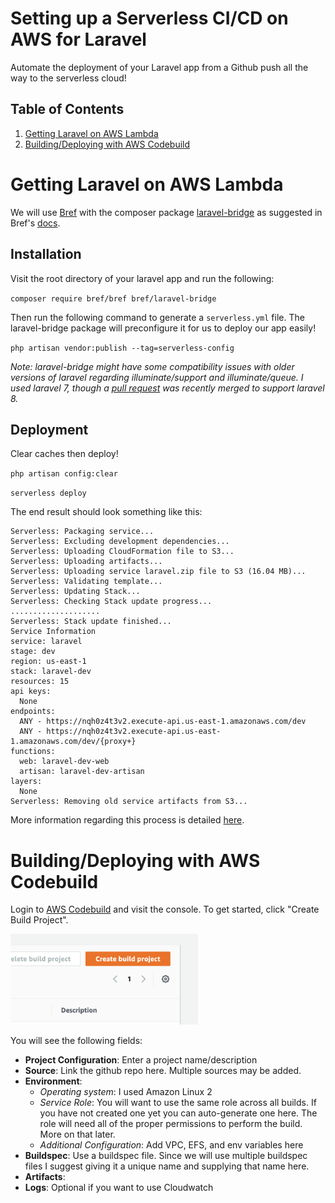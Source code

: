 # Setting up a Serverless CI/CD on AWS for Laravel

Automate the deployment of your Laravel app from a Github push all the way to the serverless cloud!

## Table of Contents

1. [Getting Laravel on AWS Lambda](#part1)
2. [Building/Deploying with AWS Codebuild](#part2)

<div id='part1'/>

# Getting Laravel on AWS Lambda

We will use [Bref](https://bref.sh/) with the composer package [laravel-bridge](https://github.com/brefphp/laravel-bridge) as suggested in Bref's [docs](https://bref.sh/docs/frameworks/laravel.html).

## Installation

Visit the root directory of your laravel app and run the following:

`composer require bref/bref bref/laravel-bridge`

Then run the following command to generate a `serverless.yml` file. The laravel-bridge package will preconfigure it for us to deploy our app easily!

`php artisan vendor:publish --tag=serverless-config`

*Note: laravel-bridge might have some compatibility issues with older versions of laravel regarding illuminate/support and illuminate/queue. I used laravel 7, though a [pull request](https://github.com/brefphp/laravel-bridge/pull/13) was recently merged to support laravel 8.*

## Deployment

Clear caches then deploy!

`php artisan config:clear`

`serverless deploy`

The end result should look something like this:

```
Serverless: Packaging service...
Serverless: Excluding development dependencies...
Serverless: Uploading CloudFormation file to S3...
Serverless: Uploading artifacts...
Serverless: Uploading service laravel.zip file to S3 (16.04 MB)...
Serverless: Validating template...
Serverless: Updating Stack...
Serverless: Checking Stack update progress...
....................
Serverless: Stack update finished...
Service Information
service: laravel
stage: dev
region: us-east-1
stack: laravel-dev
resources: 15
api keys:
  None
endpoints:
  ANY - https://nqh0z4t3v2.execute-api.us-east-1.amazonaws.com/dev
  ANY - https://nqh0z4t3v2.execute-api.us-east-1.amazonaws.com/dev/{proxy+}
functions:
  web: laravel-dev-web
  artisan: laravel-dev-artisan
layers:
  None
Serverless: Removing old service artifacts from S3...
```

More information regarding this process is detailed [here](https://bref.sh/docs/frameworks/laravel.html).

<div id='part2'/>

# Building/Deploying with AWS Codebuild

Login to [AWS Codebuild](https://aws.amazon.com/codebuild/) and visit the console. To get started, click "Create Build Project".

<img src="tims_screenshots/1.png" width="300">

You will see the following fields:

- **Project Configuration**: Enter a project name/description
- **Source**: Link the github repo here. Multiple sources may be added.
- **Environment**:
    - *Operating system*: I used Amazon Linux 2
    - *Service Role*: You will want to use the same role across all builds. If you have not created one yet you can auto-generate one here. The role will need all of the proper permissions to perform the build. More on that later.
    - *Additional Configuration*: Add VPC, EFS, and env variables here
- **Buildspec**: Use a buildspec file. Since we will use multiple buildspec files I suggest giving it a unique name and supplying that name here.
- **Artifacts**: 
- **Logs**: Optional if you want to use Cloudwatch


